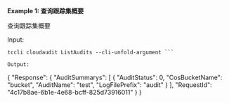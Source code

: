 **Example 1: 查询跟踪集概要**

查询跟踪集概要

Input: 

```
tccli cloudaudit ListAudits --cli-unfold-argument ```

Output: 
```
{
    "Response": {
        "AuditSummarys": [
            {
                "AuditStatus": 0,
                "CosBucketName": "bucket",
                "AuditName": "test",
                "LogFilePrefix": "audit"
            }
        ],
        "RequestId": "4c17b8ae-6b1e-4e68-bcff-825d73916011"
    }
}
```

